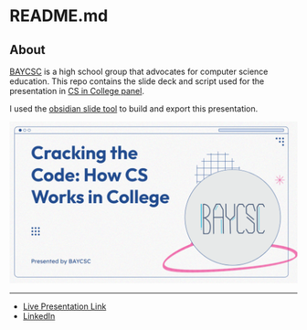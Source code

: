 # README.md

## About

[BAYCSC](https://baycsc.org/) is a high school group that advocates for
computer science education. This repo contains the slide deck and script used for the presentation in [CS in College panel](https://docs.google.com/presentation/d/1U4kzueTMoljIdmTyBaBHsDmWEnRqIuwSjv_1m6WLDXU/edit?exids=71471476,71471470#slide=id.p).

I used the [obsidian slide tool](https://github.com/MSzturc/obsidian-advanced-slides) to build and export this presentation.

![Opening Slide Title](image.png)

---
- [Live Presentation Link](https://totally-not-frito-lays.github.io/BAYCSC-Presentation/#/)
- [LinkedIn](https://www.linkedin.com/in/rlay/)
